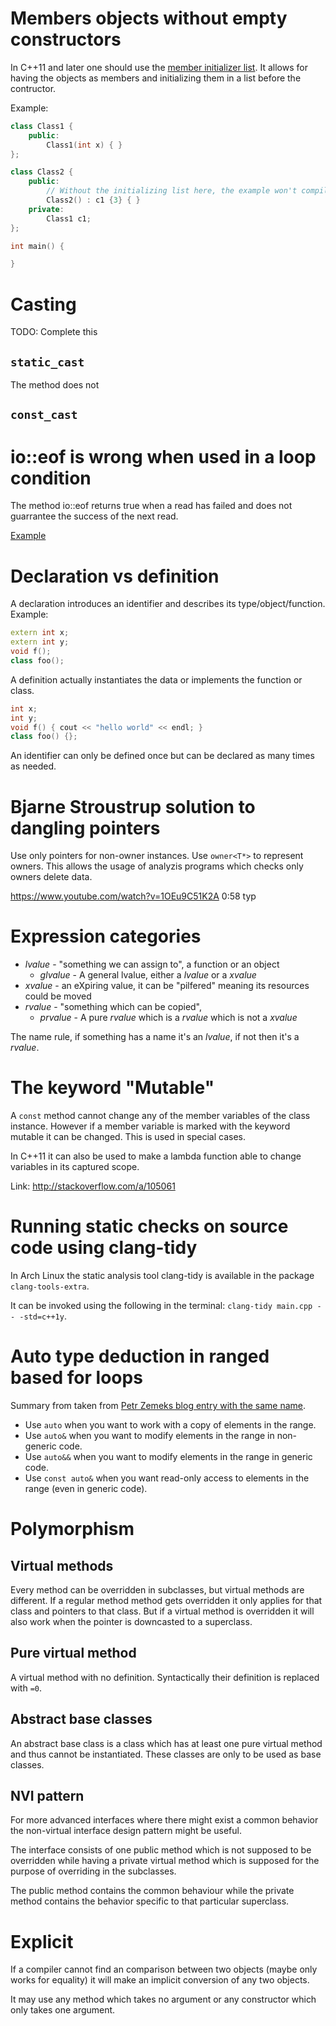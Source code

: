 # Members objects without empty constructors

In C++11 and later one should use the [member initializer list](http://en.cppreference.com/w/cpp/language/initializer_list). It allows for having the objects as members and initializing them in a list before the contructor.

Example:

```c++
class Class1 {
	public:
		Class1(int x) { }
};

class Class2 {
	public:
		// Without the initializing list here, the example won't compile
		Class2() : c1 {3} { }
	private:
		Class1 c1;
};

int main() {

}
```

# Casting

TODO: Complete this

## `static_cast`

The method does not

## `const_cast`

# io::eof is wrong when used in a loop condition

The method io::eof returns true when a read has failed and does not guarrantee
the success of the next read.

[Example](http://stackoverflow.com/questions/5605125/why-is-iostreameof-inside-a-loop-condition-considered-wrong)

# Declaration vs definition

A declaration introduces an identifier and describes its type/object/function.
Example:

```c++
extern int x;
extern int y;
void f();
class foo();
```

A definition actually instantiates the data or implements the function or class.

```c++
int x;
int y;
void f() { cout << "hello world" << endl; }
class foo() {};
```

An identifier can only be defined once but can be declared as many times as
needed.

# Bjarne Stroustrup solution to dangling pointers

Use only pointers for non-owner instances. Use `owner<T*>` to represent owners.
This allows the usage of analyzis programs which checks only owners delete
data.

https://www.youtube.com/watch?v=1OEu9C51K2A
0:58 typ

# Expression categories

* _lvalue_ - "something we can assign to", a function or an object
	* _glvalue_ - A general lvalue, either a _lvalue_ or a _xvalue_
* _xvalue_ - an eXpiring value, it can be "pilfered" meaning its resources 
  could be moved
* _rvalue_ - "something which can be copied",
	* _prvalue_ - A pure _rvalue_ which is a _rvalue_ which is not a _xvalue_

The name rule, if something has a name it's an _lvalue_, if not then it's a 
_rvalue_.

# The keyword "Mutable"

A `const` method cannot change any of the member variables of the class
instance. However if a member variable is marked with the keyword mutable it
can be changed. This is used in special cases.

In C++11 it can also be used to make a lambda function able to change variables
in its captured scope.

Link: http://stackoverflow.com/a/105061

# Running static checks on source code using clang-tidy

In Arch Linux the static analysis tool clang-tidy is available in the package
`clang-tools-extra`.

It can be invoked using the following in the terminal:
`clang-tidy main.cpp -- -std=c++1y`.

# Auto type deduction in ranged based for loops

Summary from taken from [Petr Zemeks blog entry with the same 
name](https://blog.petrzemek.net/2016/08/17/auto-type-deduction-in-range-based-for-loops/).

* Use `auto` when you want to work with a copy of elements in the range.
* Use `auto&` when you want to modify elements in the range in non-generic 
  code.
* Use `auto&&` when you want to modify elements in the range in generic code.
* Use `const auto&` when you want read-only access to elements in the range 
  (even in generic code).

# Polymorphism

## Virtual methods

Every method can be overridden in subclasses, but virtual methods are 
different. If a regular method method gets overridden it only applies for that 
class and pointers to that class. But if a virtual method is overridden it will 
also work when the pointer is downcasted to a superclass.

## Pure virtual method

A virtual method with no definition. Syntactically their definition is replaced 
with `=0`.

## Abstract base classes

An abstract base class is a class which has at least one pure virtual method 
and thus cannot be instantiated. These classes are only to be used as base 
classes.

## NVI pattern

For more advanced interfaces where there might exist a common behavior the 
non-virtual interface design pattern might be useful.

The interface consists of one public method which is not supposed to be 
overridden while having a private virtual method which is supposed for the 
purpose of overriding in the subclasses.

The public method contains the common behaviour while the private method 
contains the behavior specific to that particular superclass.

# Explicit

If a compiler cannot find an comparison between two objects (maybe only works 
for equality) it will make an implicit conversion of any two objects.

It may use any method which takes no argument or any constructor which only 
takes one argument.
